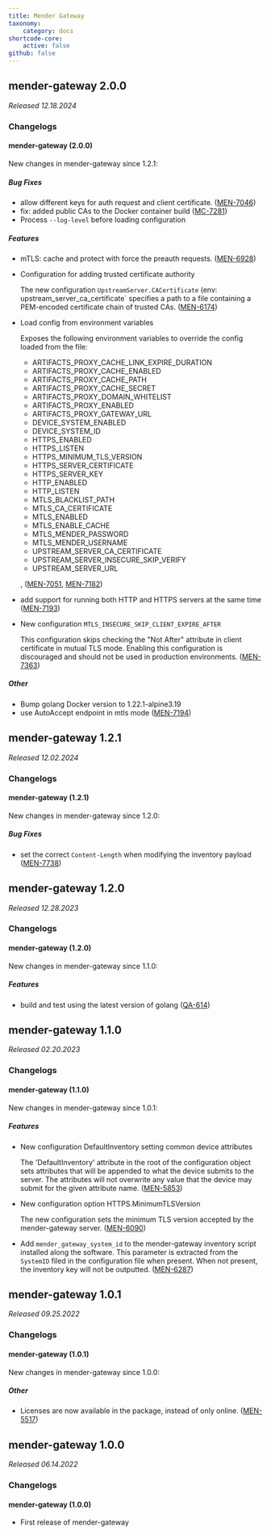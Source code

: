 ```yaml
---
title: Mender Gateway
taxonomy:
    category: docs
shortcode-core:
    active: false
github: false
---
```


## mender-gateway 2.0.0

_Released 12.18.2024_

### Changelogs

#### mender-gateway (2.0.0)

New changes in mender-gateway since 1.2.1:

##### Bug Fixes

* allow different keys for auth request and client certificate.
  ([MEN-7046](https://northerntech.atlassian.net/browse/MEN-7046))
* fix: added public CAs to the Docker container build
  ([MC-7281](https://northerntech.atlassian.net/browse/MC-7281))
* Process `--log-level` before loading configuration

##### Features

* mTLS: cache and protect with force the preauth requests.
  ([MEN-6928](https://northerntech.atlassian.net/browse/MEN-6928))
* Configuration for adding trusted certificate authority

  The new configuration `UpstreamServer.CACertificate` (env:
  upstream_server_ca_certificate` specifies a path to a file containing a
  PEM-encoded certificate chain of trusted CAs.
  ([MEN-6174](https://northerntech.atlassian.net/browse/MEN-6174))
* Load config from environment variables

  Exposes the following environment variables to override the config
  loaded from the file:
   - ARTIFACTS_PROXY_CACHE_LINK_EXPIRE_DURATION
   - ARTIFACTS_PROXY_CACHE_ENABLED
   - ARTIFACTS_PROXY_CACHE_PATH
   - ARTIFACTS_PROXY_CACHE_SECRET
   - ARTIFACTS_PROXY_DOMAIN_WHITELIST
   - ARTIFACTS_PROXY_ENABLED
   - ARTIFACTS_PROXY_GATEWAY_URL
   - DEVICE_SYSTEM_ENABLED
   - DEVICE_SYSTEM_ID
   - HTTPS_ENABLED
   - HTTPS_LISTEN
   - HTTPS_MINIMUM_TLS_VERSION
   - HTTPS_SERVER_CERTIFICATE
   - HTTPS_SERVER_KEY
   - HTTP_ENABLED
   - HTTP_LISTEN
   - MTLS_BLACKLIST_PATH
   - MTLS_CA_CERTIFICATE
   - MTLS_ENABLED
   - MTLS_ENABLE_CACHE
   - MTLS_MENDER_PASSWORD
   - MTLS_MENDER_USERNAME
   - UPSTREAM_SERVER_CA_CERTIFICATE
   - UPSTREAM_SERVER_INSECURE_SKIP_VERIFY
   - UPSTREAM_SERVER_URL

  ,
  ([MEN-7051](https://northerntech.atlassian.net/browse/MEN-7051), [MEN-7182](https://northerntech.atlassian.net/browse/MEN-7182))
* add support for running both HTTP and HTTPS servers at the same time
  ([MEN-7193](https://northerntech.atlassian.net/browse/MEN-7193))
* New configuration `MTLS_INSECURE_SKIP_CLIENT_EXPIRE_AFTER`

  This configuration skips checking the "Not After" attribute in client
  certificate in mutual TLS mode. Enabling this configuration is
  discouraged and should not be used in production environments.
  ([MEN-7363](https://northerntech.atlassian.net/browse/MEN-7363))

##### Other

* Bump golang Docker version to 1.22.1-alpine3.19
* use AutoAccept endpoint in mtls mode
  ([MEN-7194](https://northerntech.atlassian.net/browse/MEN-7194))


## mender-gateway 1.2.1

_Released 12.02.2024_

### Changelogs

#### mender-gateway (1.2.1)

New changes in mender-gateway since 1.2.0:

##### Bug Fixes

* set the correct `Content-Length` when modifying the inventory payload
  ([MEN-7738](https://northerntech.atlassian.net/browse/MEN-7738))


## mender-gateway 1.2.0

_Released 12.28.2023_

### Changelogs

#### mender-gateway (1.2.0)

New changes in mender-gateway since 1.1.0:

##### Features

* build and test using the latest version of golang
  ([QA-614](https://northerntech.atlassian.net/browse/QA-614))


## mender-gateway 1.1.0

_Released 02.20.2023_

### Changelogs

#### mender-gateway (1.1.0)

New changes in mender-gateway since 1.0.1:

##### Features

* New configuration DefaultInventory setting common device attributes

  The 'DefaultInventory' attribute in the root of the configuration object
  sets attributes that will be appended to what the device submits to the
  server. The attributes will not overwrite any value that the device may
  submit for the given attribute name.
  ([MEN-5853](https://northerntech.atlassian.net/browse/MEN-5853))
* New configuration option HTTPS.MinimumTLSVersion

  The new configuration sets the minimum TLS version accepted by the
  mender-gateway server.
  ([MEN-6090](https://northerntech.atlassian.net/browse/MEN-6090))
* Add `mender_gateway_system_id` to the mender-gateway
  inventory script installed along the software. This parameter is
  extracted from the `SystemID` filed in the configuration file when
  present. When not present, the inventory key will not be outputted.
  ([MEN-6287](https://northerntech.atlassian.net/browse/MEN-6287))


## mender-gateway 1.0.1

_Released 09.25.2022_

### Changelogs

#### mender-gateway (1.0.1)

New changes in mender-gateway since 1.0.0:

##### Other

* Licenses are now available in the package, instead of only
  online. ([MEN-5517](https://northerntech.atlassian.net/browse/MEN-5517))


## mender-gateway 1.0.0

_Released 06.14.2022_

### Changelogs

#### mender-gateway (1.0.0)

* First release of mender-gateway
